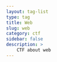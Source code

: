 ```yaml
---
layout: tag-list
type: tag
title: Web
slug: web
category: ctf
sidebar: false
description: >
    CTF about web
---
```

